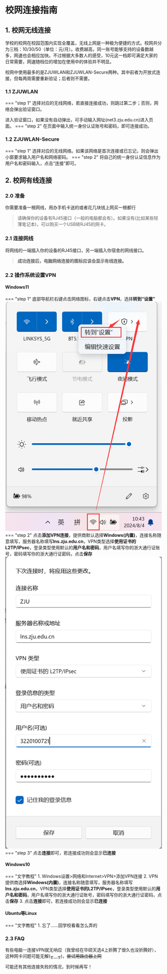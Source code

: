# 校网连接指南
## 1. 校网无线连接
学校的校网在校园范围内实现全覆盖，无线上网是一种极为便捷的方式。校网共分为三档：10/30/50（单位：元/月）。收费越高，同一账号能够支持的设备数越多，网速也会相应加快。不过根据大多数人的感受，10元这一档即可满足大家的日常需要，网速随档位的增加在使用中的体验并不明显。

校网中使用最多的是ZJUWLAN和ZJUWLAN-Secure两种。其中前者为开放式连接，但每两周需要重新验证；后者则不需要。
### 1.1 ZJUWLAN
=== "step 1"
选择对应的无线网络，若直接连接成功，则跳过第二步；否则，网络会弹出验证窗口。

进入验证窗口，如果没有自动弹出，可手动输入网址(net3.zju.edu.cn)进入页面。
=== "step 2"
在页面中输入统一身份认证账号和密码，即可连接成功。
### 1.2 ZJUWLAN-Secure
=== "step 1"
选择对应的无线网络。如果该网络是首次连接或已忘记，则会弹出小窗要求输入用户名和网络密码。
=== "step 2"
将自己的统一身份认证信息作为用户名和密码输入，点击“连接”即可。
## 2. 校网有线连接

### 2.0 准备
你需要准备一根网线，用办手机卡送的或者花几块钱上网买一根都行
> 请确保你的设备有RJ45接口（一般的电脑都会有）。如果没有(比如某些轻薄笔记本)，可以购买一个USB转RJ45的网卡。

### 2.1 连接网线
将网线的一端插入你的设备的RJ45接口，另一端插入你宿舍的网线接口。
> **成功连接后，电脑网络连接的图标应该会显示有线连接。**
### 2.2 操作系统设置VPN

#### Windows11
=== "step 1"
    底部导航栏右键点击网络图标，右键点击**VPN**，选择**转到“设置”**
    ![alt text](https://raw.githubusercontent.com/ZJU-Mix/ourMIX/main/docs/entrance/need-pictures/image.jpg)
=== "step 2"
    点击**添加VPN连接**，提供商默认选择**Windows(内置)**，连接名称随意填写，服务器名称填写**lns.zju.edu.cn**，VPN类型选择**使用证书的L2TP/IPsec**，登录类型使用默认的**用户名和密码**，用户名填写你的浙大通行证账号，密码填写你的浙大通行证密码，点击**保存**
    ![alt text](https://raw.githubusercontent.com/ZJU-Mix/ourMIX/main/docs/entrance/need-pictures/image-1.jpg)
=== "step 3"
    点击**连接**即可，若连接成功则会显示**已连接**

#### Windows10
=== "文字教程"
    1. Windows设置>网络和Internet>VPN>添加VPN连接
    2. VPN提供商选择**Windows(内置)**，连接名称随意填写，服务器名称填写**lns.zju.edu.cn**，VPN类型选择**使用证书的L2TP/IPsec**，登录类型使用默认的**用户名和密码**，用户名填写你的浙大通行证账号，密码填写你的浙大通行证密码，点击**保存**
    3. 点击**连接**即可，若连接成功则会显示**已连接**

#### Ubuntu等Linux
=== "文字教程"
    1. 忘了……回学校看看怎么弄的

### 2.3 FAQ

有些电脑一连接VPN就无响应（我曾经在华硕天选4上折腾了很久也没折腾好），这种网卡问题可能无解(╥﹏╥)，<del>尝试用路由器上网</del>

可能还有其他连接失败的情况，到时候再写！
